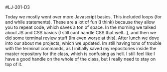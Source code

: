 #LJ-201-D3

Today we mostly went over more Javascript basics. This included loops (for and while statements). These are a lot of fun (I think) because they allow you to repeat code, which saves a ton of space. In the morning we talked about JS and CSS basics (I still cant handle CSS that well...), and then we did some terminal review stuff (Im even worse at this). After lunch we dove into our about me projects, which we updated. Im still having tons of trouble with the terminal commands, as I initially saved my repositories inside the master repository for the class, which is confusing as hell. I still feel like I have a good handle on the whole of the class, but I really need to stay on top of it. 
